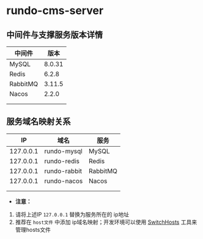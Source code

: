 # rundo-cms-server

## 中间件与支撑服务版本详情

| 中间件      | 版本     | 
|----------|--------|
| MySQL    | 8.0.31 |
| Redis    | 6.2.8  |
| RabbitMQ | 3.11.5 |
| Nacos    | 2.2.0  |
|          |        |
|          |        |


## 服务域名映射关系
| IP        | 域名           | 服务       |
|-----------|--------------|----------|
| 127.0.0.1 | rundo-mysql  | MySQL    |
| 127.0.0.1 | rundo-redis  | Redis    |
| 127.0.0.1 | rundo-rabbit | RabbitMQ |
| 127.0.0.1 | rundo-nacos  | Nacos    |
|           |              |          |
|           |              |          |

- **注意：** 
1. 请将上述IP `127.0.0.1` 替换为服务所在的 ip地址
2. 推荐在 `host文件` 中添加 ip域名映射；开发环境可以使用 [SwitchHosts](https://github.com/oldj/SwitchHosts/releases) 工具来管理hosts文件


